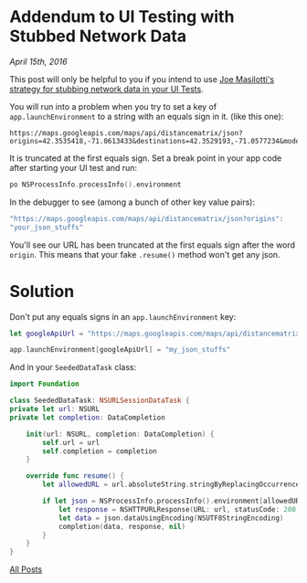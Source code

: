 # Addendum to UI Testing with Stubbed Network Data

_April 15th, 2016_

This post will only be helpful to you if you intend to use [Joe Masilotti's
strategy for stubbing network data in your UI Tests](http://masilotti.com/ui-testing-stub-network-data/).

You will run into a problem when you try to set a key of
`app.launchEnvironment` to a string with an equals sign in it. (like this one):

```
https://maps.googleapis.com/maps/api/distancematrix/json?origins=42.3535418,-71.0613433&destinations=42.3529193,-71.0577234&mode=walking
```

It is truncated at the first equals sign. Set a break point in your app code after
starting your UI test and run:

```swift
po NSProcessInfo.processInfo().environment
```

In the debugger to see (among a bunch of other key value pairs):

```swift
"https://maps.googleapis.com/maps/api/distancematrix/json?origins":
"your_json_stuffs"
```

You'll see our URL has been truncated at the first equals sign after the word `origin`. This means that your fake `.resume()` method won't get any json.

# Solution

Don't put any equals signs in an `app.launchEnvironment` key:

```swift
let googleApiUrl = "https://maps.googleapis.com/maps/api/distancematrix/json?origins=42.3535418,-71.0613433&destinations=42.3529193,-71.0577234&mode=walking".stringByReplacingOccurrencesOfString("=", withString: "EQUALS")

app.launchEnvironment[googleApiUrl] = "my_json_stuffs"
```

And in your `SeededDataTask` class:

```swift
import Foundation

class SeededDataTask: NSURLSessionDataTask {
private let url: NSURL
private let completion: DataCompletion

    init(url: NSURL, completion: DataCompletion) {
        self.url = url
        self.completion = completion
    }

    override func resume() {
        let allowedURL = url.absoluteString.stringByReplacingOccurrencesOfString("=", withString: "EQUALS")

        if let json = NSProcessInfo.processInfo().environment[allowedURL] {
            let response = NSHTTPURLResponse(URL: url, statusCode: 200, HTTPVersion: nil, headerFields: nil)
            let data = json.dataUsingEncoding(NSUTF8StringEncoding)
            completion(data, response, nil)
        }
    }
}
```

[All Posts](/README.md)

